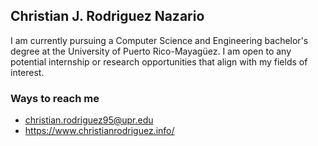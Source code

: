 ## Christian J. Rodriguez Nazario
I am currently pursuing a Computer Science and Engineering bachelor's degree at the University of Puerto Rico-Mayagüez. I am open to any potential internship or research opportunities that align with my fields of interest.


### Ways to reach me 
- christian.rodriguez95@upr.edu
- https://www.christianrodriguez.info/
    
    
